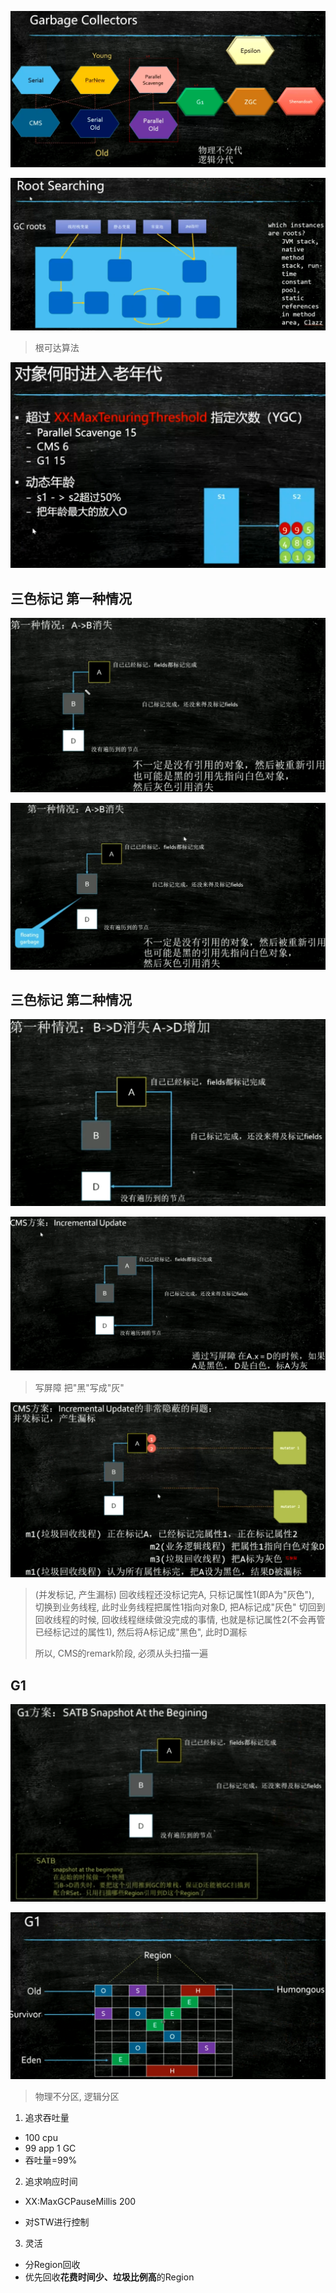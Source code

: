 ![image-20211104153021838](images/image-20211104153021838.png)

![image-20211104153229448](images/image-20211104153229448.png)

> 根可达算法



![image-20211104155033457](images/image-20211104155033457.png)



## 三色标记 第一种情况

![image-20211104163523379](images/image-20211104163523379.png)

![image-20211104163448146](images/image-20211104163448146.png)



## 三色标记 第二种情况

![image-20211104164142713](images/image-20211104164142713.png)

![image-20211104165353273](images/image-20211104165353273.png)

> 写屏障 把"黑"写成"灰"



![image-20211104170226673](images/image-20211104170226673.png)

> (并发标记, 产生漏标) 回收线程还没标记完A, 只标记属性1(即A为"灰色"), 切换到业务线程, 此时业务线程把属性1指向对象D, 把A标记成"灰色"  切回到回收线程的时候, 回收线程继续做没完成的事情, 也就是标记属性2(不会再管已经标记过的属性1), 然后将A标记成"黑色", 此时D漏标
>
> 所以, CMS的remark阶段, 必须从头扫描一遍



## G1

![image-20211104183130783](images/image-20211104183130783.png)

![image-20211104182507020](images/image-20211104182507020.png)

> 物理不分区, 逻辑分区

1. 追求吞吐量

- 100 cpu
- 99 app 1 GC
- 吞吐量=99%

2. 追求响应时间

- XX:MaxGCPauseMillis 200

- 对STW进行控制

3. 灵活

- 分Region回收
- 优先回收**花费时间少、垃圾比例高**的Region


